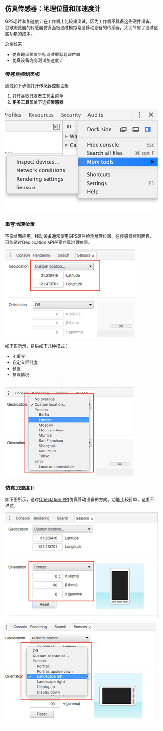 <!-- toc -->

## 仿真传感器：地理位置和加速度计

GPS芯片和加速度计在工作机上比较难测试，因为工作机不具备这些硬件设备。谷歌浏览器的传感器仿真面板通过模拟常见移动设备的传感器，大大节省了测试这些功能的成本。

总得说来
* 仿真地理位置坐标测试重写地理位置
* 仿真设备方向测试加速度计

### 传感器控制面板
通过如下步骤打开传感器控制面板

1. 打开谷歌开发者工具主菜单
2. **更多工具**菜单下选择**传感器**

![](/assets/mobile/navigate-to-sensors.png)

### 重写地理位置

不像桌面应用，移动设备通常使用GPS硬件检测地理位置。在传感器控制面板，可能通过[Geolocation API](http://www.w3.org/TR/geolocation-API/)任意仿真地理位置。

![](/assets/mobile/8f5d62a6f8c6bb53.png)

如下图所示，提供如下几种模式：
* 不重写
* 自定义经纬度
* 预置
* 错误情况

![](/assets/mobile/ad743186fff65714.png)

### 仿真加速度计
如下图所示，通过[Orientation API](http://www.w3.org/TR/screen-orientation/)仿真移动设备的方向。功能比较简单，这里不详述。

![](/assets/mobile/61ded2225822c00d.png)

![](/assets/mobile/8def3f9acf863644.png)